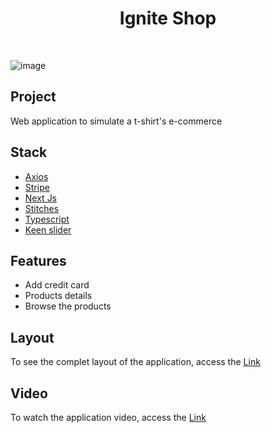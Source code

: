 <h1 align="center">Ignite Shop</h1>
<br/>

![image](https://user-images.githubusercontent.com/53982668/210286070-5dd91991-062d-4876-b48d-c7595a11c362.png)

<h2>Project</h2>
<p>Web application to simulate a t-shirt's e-commerce</p>

<h2>Stack</h2>
<ul>
  <li><a href="https://axios-http.com/ptbr/docs/intro">Axios</a></li>
  <li><a href="https://stripe.com/en-mx?utm_campaign=BR_en_Search_Brand_Brand_EXA-15088005049&utm_medium=cpc&utm_source=google&ad_content=556495423092&utm_term=stripe&utm_matchtype=e&utm_adposition=&utm_device=c&gclid=CjwKCAiAuOieBhAIEiwAgjCvch8tUMnzOFA_QnTvEsoIEdx_HmtN5AbyspZcUJ8OQkdBm6q59lEgbxoCLBoQAvD_BwE">Stripe</a></li>
  <li><a href="https://nextjs.org/">Next Js</a></li>
  <li><a href="https://stitches.dev/">Stitches</a></li>
  <li><a href="https://www.typescriptlang.org/">Typescript</a></li>
  <li><a href="https://keen-slider.io/">Keen slider</a></li>
  
</ul>

<h2>Features</h2>
<ul>
  <li>Add credit card</li>
  <li>Products details</li>
  <li>Browse the products</li>
</ul>

<h2>Layout</h2>
<p>To see the complet layout of the application, access the <a href="https://www.figma.com/file/c2LofJHAslHTumdIakn27H/Ignite-Shop-(Copy)?node-id=0%3A1&t=l2mtRiExnTUH2Lvv-0">Link</a></p>

<h2>Video</h2>
<p>To watch the application video, access the <a href="https://www.linkedin.com/posts/murilo-leme-de-souza_reactjs-nextjs-developer-activity-7039347499844706304-Y5Fo?utm_source=share&utm_medium=member_desktop">Link<a/>
